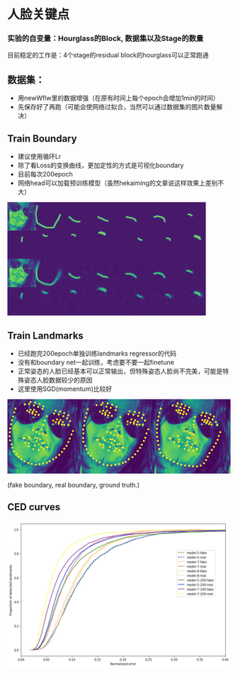 # 人脸关键点

### 实验的自变量：Hourglass的Block, 数据集以及Stage的数量

目前稳定的工作是：4个stage的residual block的hourglass可以正常跑通


## 数据集：
* 用newWflw里的数据增强（在原有时间上每个epoch会增加1min的时间）
* 先保存好了再跑（可能会使网络过拟合，当然可以通过数据集的图片数量解决）

## Train Boundary
* 建议使用循环Lr
* 除了看Loss的变换曲线，更加定性的方式是可视化boundary
* 目前每次200epoch
* 网络head可以加载预训练模型（虽然hekaiming的文章说这样效果上差别不大）

![image](image/debug.png)

## Train Landmarks
* 已经跑完200epoch单独训练landmarks regressor的代码
* 没有和boundary net一起训练，考虑要不要一起finetune
* 正常姿态的人脸已经基本可以正常输出，但特殊姿态人脸尚不完美，可能是特殊姿态人脸数据较少的原因
* 这里使用SGD(momentum)比较好

![image](image/debug_lands.png)

(fake boundary, real boundary, ground truth.)

## CED curves

![image](image/ced_cruve_all.jpeg)
